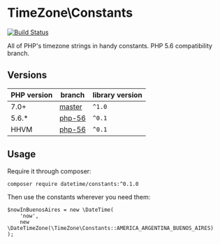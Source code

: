 # TimeZone\Constants

[![Build Status](https://travis-ci.org/guiwoda/timezone-constants.svg?branch=php-56)](https://travis-ci.org/guiwoda/timezone-constants)

All of PHP's timezone strings in handy constants. PHP 5.6 compatibility branch.

## Versions

| PHP version | branch                                                              | library version |
|-------------|---------------------------------------------------------------------|-----------------|
| 7.0+        | [master](https://github.com/guiwoda/timezone-constants/tree/master) | `^1.0`          |
| 5.6.*       | [php-56](https://github.com/guiwoda/timezone-constants/tree/php-56) | `^0.1`          |
| HHVM        | [php-56](https://github.com/guiwoda/timezone-constants/tree/php-56) | `^0.1`          |

## Usage

Require it through composer:

```
composer require datetime/constants:^0.1.0
```

Then use the constants wherever you need them:

```
$nowInBuenosAires = new \DateTime(
	'now', 
	new \DateTimeZone(\TimeZone\Constants::AMERICA_ARGENTINA_BUENOS_AIRES)
);
```